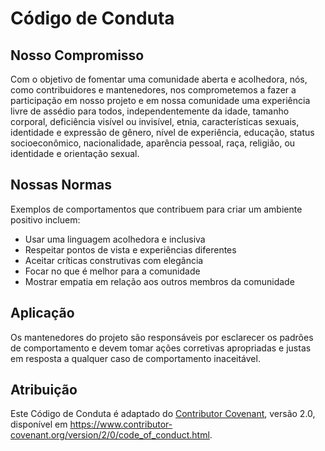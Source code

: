# Código de Conduta

## Nosso Compromisso

Com o objetivo de fomentar uma comunidade aberta e acolhedora, nós, como contribuidores e mantenedores, nos comprometemos a fazer a participação em nosso projeto e em nossa comunidade uma experiência livre de assédio para todos, independentemente da idade, tamanho corporal, deficiência visível ou invisível, etnia, características sexuais, identidade e expressão de gênero, nível de experiência, educação, status socioeconômico, nacionalidade, aparência pessoal, raça, religião, ou identidade e orientação sexual.

## Nossas Normas

Exemplos de comportamentos que contribuem para criar um ambiente positivo incluem:

- Usar uma linguagem acolhedora e inclusiva
- Respeitar pontos de vista e experiências diferentes
- Aceitar críticas construtivas com elegância
- Focar no que é melhor para a comunidade
- Mostrar empatia em relação aos outros membros da comunidade

## Aplicação

Os mantenedores do projeto são responsáveis por esclarecer os padrões de comportamento e devem tomar ações corretivas apropriadas e justas em resposta a qualquer caso de comportamento inaceitável.

## Atribuição

Este Código de Conduta é adaptado do [Contributor Covenant](https://www.contributor-covenant.org), versão 2.0, disponível em https://www.contributor-covenant.org/version/2/0/code_of_conduct.html.
